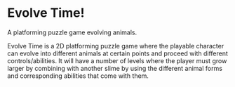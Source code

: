 # Evolve Time!
A platforming puzzle game evolving animals.

Evolve Time is a 2D platforming puzzle game where the playable character can evolve into different animals at certain points and proceed with different controls/abilities. It will have a number of levels where the player must grow larger by combining with another slime by using the different animal forms and corresponding abilities that come with them.
